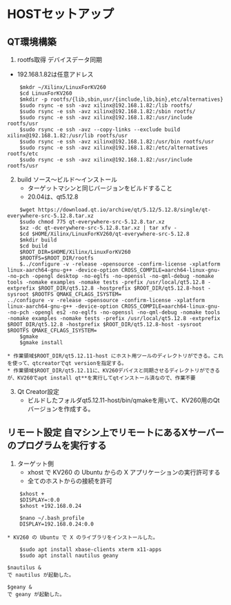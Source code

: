 # HOSTセットアップ

## QT環境構築
1. rootfs取得 デバイスデータ同期 
* 192.168.1.82は任意アドレス
```
    $mkdr ~/Xilinx/LinuxForKV260
    $cd LinuxForKV260
    $mkdir -p rootfs/{lib,sbin,usr/{include,lib,bin},etc/alternatives}            
    $sudo rsync -e ssh -avz xilinx@192.168.1.82:/lib rootfs/
    $sudo rsync -e ssh -avz xilinx@192.168.1.82:/sbin rootfs/
    $sudo rsync -e ssh -avz xilinx@192.168.1.82:/usr/include rootfs/usr
    $sudo rsync -e ssh -avz --copy-links --exclude build xilinx@192.168.1.82:/usr/lib rootfs/usr
    $sudo rsync -e ssh -avz xilinx@192.168.1.82:/usr/bin rootfs/usr
    $sudo rsync -e ssh -avz xilinx@192.168.1.82:/etc/alternatives rootfs/etc       
    $sudo rsync -e ssh -avz xilinx@192.168.1.82:/usr/include rootfs/usr
```

2. build ソース〜ビルド〜インストール
    * ターゲットマシンと同じバージョンをビルドすること
    * 20.04は、qt5.12.8
```
    $wget https://download.qt.io/archive/qt/5.12/5.12.8/single/qt-everywhere-src-5.12.8.tar.xz
    $sudo chmod 775 qt-everywhere-src-5.12.8.tar.xz
    $xz -dc qt-everywhere-src-5.12.8.tar.xz | tar xfv -
    $cd $HOME/Xilinx/LinuxForKV260/qt-everywhere-src-5.12.8
    $mkdir build
    $cd build
    $ROOT_DIR=$HOME/Xilinx/LinuxForKV260
    $ROOTFS=$ROOT_DIR/rootfs
    $../configure -v -release -opensource -confirm-license -xplatform linux-aarch64-gnu-g++ -device-option CROSS_COMPILE=aarch64-linux-gnu- -no-pch -opengl desktop -no-eglfs -no-openssl -no-qml-debug -nomake tools -nomake examples -nomake tests -prefix /usr/local/qt5.12.8 -extprefix $ROOT_DIR/qt5.12.8 -hostprefix $ROOT_DIR/qt5.12.8-host -sysroot $ROOTFS QMAKE_CFLAGS_ISYSTEM=
../configure -v -release -opensource -confirm-license -xplatform linux-aarch64-gnu-g++ -device-option CROSS_COMPILE=aarch64-linux-gnu- -no-pch -opengl es2 -no-eglfs -no-openssl -no-qml-debug -nomake tools -nomake examples -nomake tests -prefix /usr/local/qt5.12.8 -extprefix $ROOT_DIR/qt5.12.8 -hostprefix $ROOT_DIR/qt5.12.8-host -sysroot $ROOTFS QMAKE_CFLAGS_ISYSTEM=
    $gmake
    $gmake install
```
    
    * 作業領域$ROOT_DIR/qt5.12.11-host にホスト用ツールのディレクトリができる。これを使って、qtcreatorでqt versionを指定する。
    * 作業領域$ROOT_DIR/qt5.12.11に、KV260デバイスと同期させるディレクトリができるが、KV260でapt install qt**を実行してqtインストール済なので、作業不要

3. Qt Creator設定
    * ビルドしたフォルダqt5.12.11-host/bin/qmakeを用いて、KV260用のQtバージョンを作成する。
        
## リモート設定 自マシン上でリモートにあるXサーバーのプログラムを実行する
1. ターゲット側 
    * xhost で KV260 の Ubuntu からの X アプリケーションの実行許可する
    * 全てのホストからの接続を許可
```    
    $xhost +	
    $DISPLAY=:0.0       
    $xhost +192.168.0.24
    
    $nano ~/.bash_profile
    DISPLAY=192.168.0.24:0.0
```
    * KV260 の Ubuntu で X のライブラリをインストールした。
```    
    $sudo apt install xbase-clients xterm x11-apps
    $sudo apt install nautilus geany
```       
    $nautilus &
    で nautilus が起動した。　      

    $geany &
    で geany が起動した。

